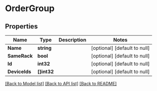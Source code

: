 # OrderGroup

## Properties
Name | Type | Description | Notes
------------ | ------------- | ------------- | -------------
**Name** | **string** |  | [optional] [default to null]
**SameRack** | **bool** |  | [optional] [default to null]
**Id** | **int32** |  | [optional] [default to null]
**DeviceIds** | **[]int32** |  | [optional] [default to null]

[[Back to Model list]](../README.md#documentation-for-models) [[Back to API list]](../README.md#documentation-for-api-endpoints) [[Back to README]](../README.md)


